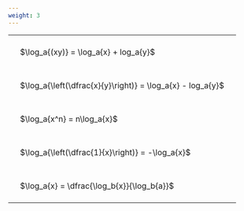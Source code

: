 ```yaml
---
weight: 3
---
```


<style type="text/css">
#T_44350 th.col_heading {
  text-align: left;
  font-size: 1em;
}
#T_44350 td {
  text-align: left;
  font-size: 1em;
  padding: 1.5em;
}
</style>
<table id="T_44350">
  <thead>
  </thead>
  <tbody>
    <tr>
      <td id="T_44350_row0_col0" class="data row0 col0" >$\log_a{(xy)} = \log_a{x} + log_a{y}$</td>
    </tr>
    <tr>
      <td id="T_44350_row1_col0" class="data row1 col0" >$\log_a{\left(\dfrac{x}{y}\right)} = \log_a{x} - log_a{y}$</td>
    </tr>
    <tr>
      <td id="T_44350_row2_col0" class="data row2 col0" >$\log_a{x^n} = n\log_a{x}$</td>
    </tr>
    <tr>
      <td id="T_44350_row3_col0" class="data row3 col0" >$\log_a{\left(\dfrac{1}{x}\right)} = -\log_a{x}$</td>
    </tr>
    <tr>
      <td id="T_44350_row4_col0" class="data row4 col0" >$\log_a{x} = \dfrac{\log_b{x}}{\log_b{a}}$</td>
    </tr>
  </tbody>
</table>

